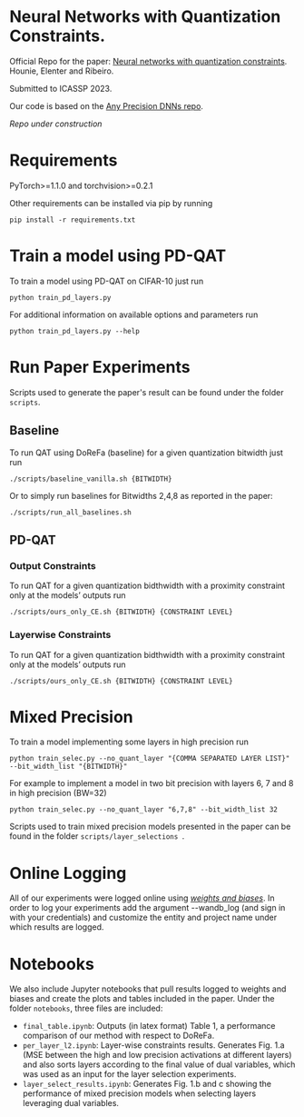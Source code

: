 # Neural Networks with Quantization Constraints.

  

Official Repo for the paper: [Neural networks with quantization constraints](https://arxiv.org/abs/2210.15623). Hounie, Elenter and Ribeiro.

Submitted to ICASSP 2023.

Our code is based on the [Any Precision DNNs repo](https://github.com/SHI-Labs/Any-Precision-DNNs).

*Repo under construction*

# Requirements

  

PyTorch>=1.1.0 and torchvision>=0.2.1

  

Other requirements can be installed via pip by running

```
pip install -r requirements.txt
```
  

# Train a model using PD-QAT


To train a model using PD-QAT on CIFAR-10 just run
```
python train_pd_layers.py
```
For additional information on available options and parameters run
```
python train_pd_layers.py --help
```

# Run Paper Experiments
Scripts used to generate the paper's result  can be found under the folder `scripts`.

## Baseline
To run QAT using DoReFa (baseline) for a given quantization bitwidth just run
```
./scripts/baseline_vanilla.sh {BITWIDTH}
```
Or to simply run baselines for Bitwidths 2,4,8 as reported in the paper:
```
./scripts/run_all_baselines.sh
```
## PD-QAT

### Output Constraints
To run QAT for a given quantization bidthwidth with a proximity constraint only at the models’ outputs run
```
./scripts/ours_only_CE.sh {BITWIDTH} {CONSTRAINT LEVEL}
```

### Layerwise Constraints

To run QAT for a given quantization bidthwidth with a proximity constraint only at the models’ outputs run
```
./scripts/ours_only_CE.sh {BITWIDTH} {CONSTRAINT LEVEL}
```
# Mixed Precision

To train a model implementing some layers in high precision run
```
python train_selec.py --no_quant_layer "{COMMA SEPARATED LAYER LIST}" --bit_width_list "{BITWIDTH}"
```
For example to implement a model in two bit precision with layers 6, 7 and 8 in high precision (BW=32)
```
python train_selec.py --no_quant_layer "6,7,8" --bit_width_list 32
```
Scripts used to train mixed precision models presented in the paper can be found in the folder `scripts/layer_selections `.

# Online Logging

All of our experiments were logged online using [*weights and biases*](https://wandb.ai/). In order to log your experiments add the argument --wandb_log (and sign in with your credentials) and customize the entity and project name under which results are logged.

# Notebooks

We also include Jupyter notebooks that pull results logged to weights and biases and create the plots and tables included in the paper.
Under the folder `notebooks`, three files are included:

*  `final_table.ipynb`: Outputs (in latex format) Table 1, a performance comparison of our method with respect to DoReFa.
* `per_layer_l2.ipynb`: Layer-wise constraints results. Generates Fig. 1.a (MSE between the high and low precision activations at different layers) and also sorts layers according to the final value of dual variables, which was used as an input for the layer selection experiments.
* `layer_select_results.ipynb`:  Generates Fig. 1.b and c showing the performance of mixed precision models when selecting layers leveraging dual variables.

